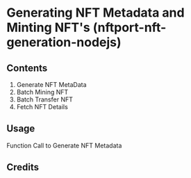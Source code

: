 # Generating NFT Metadata and Minting NFT's (nftport-nft-generation-nodejs)

## Contents ##
1. Generate NFT MetaData
2. Batch Mining NFT
3. Batch Transfer NFT
4. Fetch NFT Details

## Usage ##
Function Call to Generate NFT Metadata

## Credits ##
